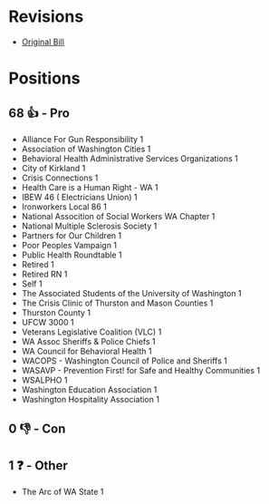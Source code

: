 # Revisions
* [Original Bill](1/)

# Positions
## 68 👍 - Pro
* Alliance For Gun Responsibility 1
* Association of Washington Cities 1
* Behavioral Health Administrative Services Organizations 1
* City of Kirkland 1
* Crisis Connections 1
* Health Care is a Human Right - WA 1
* IBEW 46 ( Electricians Union) 1
* Ironworkers Local 86 1
* National Assocition of Social Workers WA Chapter 1
* National Multiple Sclerosis Society 1
* Partners for Our Children 1
* Poor Peoples Vampaign 1
* Public Health Roundtable 1
* Retired 1
* Retired RN 1
* Self 1
* The Associated Students of the University of Washington 1
* The Crisis Clinic of Thurston and Mason Counties 1
* Thurston County 1
* UFCW 3000 1
* Veterans Legislative Coalition (VLC) 1
* WA Assoc Sheriffs & Police Chiefs 1
* WA Council for Behavioral Health 1
* WACOPS - Washington Council of Police and Sheriffs 1
* WASAVP - Prevention First! for Safe and Healthy Communities 1
* WSALPHO 1
* Washington Education Association 1
* Washington Hospitality Association 1

## 0 👎 - Con

## 1 ❓ - Other
* The Arc of WA State 1
